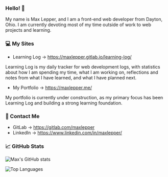 ### Hello! 👋

My name is Max Lepper, and I am a front-end web developer from Dayton, Ohio. I am currently devoting most of my time outside of work to web projects and learning.

### 💻 My Sites

- Learning Log → <https://maxlepper.gitlab.io/learning-log/>

Learning Log is my daily tracker for web development logs, with statistics about how I am spending my time, what I am working on, reflections and notes from what I have learned, and what I have planned next.

- My Portfolio → <https://maxlepper.me/>

My portfolio is currently under construction, as my primary focus has been Learning Log and building a strong learning foundation.

### 💬 Contact Me

- GitLab → <https://gitlab.com/maxlepper>
- LinkedIn → <https://www.linkedin.com/in/maxlepper/>

### 📈 GitHub Stats

![Max's GitHub stats](https://github-readme-stats.vercel.app/api?username=lepperm&show_icons=true&theme=tokyonight)

![Top Languages](https://github-readme-stats.vercel.app/api/top-langs/?username=lepperm&layout=compact&theme=tokyonight)
